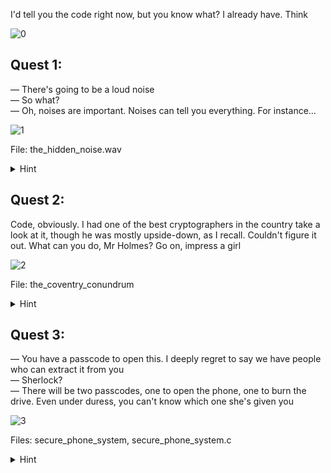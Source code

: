 I'd tell you the code right now, but you know what? I already have. Think

![0](0.gif)

## Quest 1: 

— There's going to be a loud noise  
— So what?  
— Oh, noises are important. Noises can tell you everything. For instance...  

![1](1.gif)

File: the_hidden_noise.wav

<details>
  <summary>Hint</summary>
  letter_to_dtmf = {'A': '00', 'B': '01', ..., 'Z': '25'}
</details>

## Quest 2: 

Code, obviously. I had one of the best cryptographers in the country take a look at it, though he was mostly upside-down, as I recall. Couldn't figure it out. What can you do, Mr Holmes? Go on, impress a girl

![2](2.gif)

File: the_coventry_conundrum

<details>
  <summary>Hint</summary>
  4C12C45E13E13G60A60B61F34G34J60D12H33K34K is relevant to this<br>
  Try to figure out what check_seat() does — there is one key condition<br>
  Don't try to cheat, the program has sleep() enabled
</details>

## Quest 3: 

— You have a passcode to open this. I deeply regret to say we have people who can extract it from you  
— Sherlock?  
— There will be two passcodes, one to open the phone, one to burn the drive. Even under duress, you can't know which one she's given you 

![3](3.gif)

Files: secure_phone_system, secure_phone_system.c

<details>
  <summary>Hint</summary>
  Everything is already written in the code, so what kind of hints are you looking for...?
</details>

